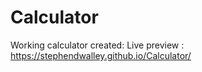 # Calculator

Working calculator created: 
Live preview : https://stephendwalley.github.io/Calculator/
